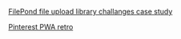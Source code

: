 [FilePond file upload library challanges case study](https://itnext.io/filepond-frontend-trickery-a3073c934c77)

[Pinterest PWA retro](https://medium.com/@Pinterest_Engineering/a-one-year-pwa-retrospective-f4a2f4129e05)